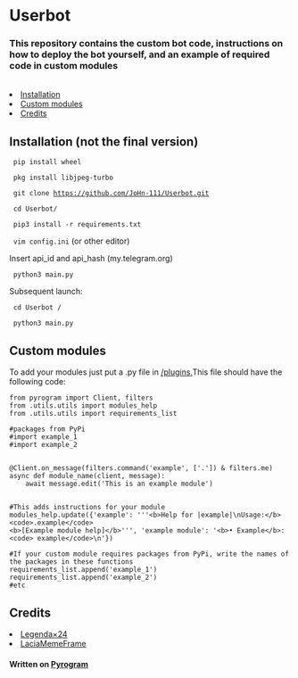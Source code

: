 

<h1>Userbot</h1>

<h3>This repository contains the custom bot code, instructions on how to deploy the bot yourself, and an example of required code in custom modules</h3><br>
  

<nav>
<li><a href='https://github.com/JoHn-111/Userbot_async#installation-not-the-final-version'>Installation</a></li>
<li><a href='https://github.com/JoHn-111/Userbot/tree/master#custom-modules'>Custom modules</a></li>
<li><a href='https://github.com/JoHn-111/Userbot#credits'>Credits</a></li>
  
</nav>


<h2>Installation (not the final version)</h2>

<code>  pip install wheel</code>

<code>  pkg install libjpeg-turbo</code>


<code>  git clone https://github.com/JoHn-111/Userbot.git</code>

<code>  cd Userbot/</code>

<code>  pip3 install -r requirements.txt</code>

<code>  vim config.ini</code> (or other editor)

<p>Insert api_id and api_hash (my.telegram.org)</p>

<code>  python3 main.py</code>

Subsequent launch:

<code>  cd Userbot /</code>

<code>  python3 main.py</code>


<h2>Custom modules</h2>



To add your modules just put a .py file in  <a href='https://github.com/JoHn-111/Userbot/tree/master/plugins'>/plugins.</a>This file should have the following code:


```python3
from pyrogram import Client, filters
from .utils.utils import modules_help
from .utils.utils import requirements_list

#packages from PyPi
#import example_1
#import example_2


@Client.on_message(filters.command('example', ['.']) & filters.me)
async def module_name(client, message):
    await message.edit('This is an example module')


#This adds instructions for your module
modules_help.update({'example': '''<b>Help for |example|\nUsage:</b>
<code>.example</code>
<b>[Example module help]</b>''', 'example module': '<b>• Example</b>:<code> example</code>\n'})

#If your custom module requires packages from PyPi, write the names of the packages in these functions
requirements_list.append('example_1')
requirements_list.append('example_2')
#etc
```
<h2>Credits</h2>
<nav>
<li><a href='https://github.com/Legenda24'>Legenda×24</a></li>
<li><a href='https://github.com/LaciaMemeFrame'>LaciaMemeFrame</a></li>
</nav>
<h4>Written on <a href='https://github.com/pyrogram/pyrogram'>Pyrogram</a></h4>
